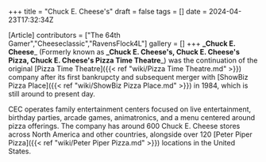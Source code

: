 +++
title = "Chuck E. Cheese's"
draft = false
tags = []
date = 2024-04-23T17:32:34Z

[Article]
contributors = ["The 64th Gamer","Cheeseclassic","RavensFlock4L"]
gallery = []
+++
**_Chuck E. Cheese**_ (Formerly known as **_Chuck E. Cheese's, Chuck E. Cheese's Pizza, Chuck E. Cheese's Pizza Time Theatre**_) was the continuation of the original [Pizza Time Theatre]({{< ref "wiki/Pizza Time Theatre.md" >}}) company after its first bankrupcty and subsequent merger with [ShowBiz Pizza Place]({{< ref "wiki/ShowBiz Pizza Place.md" >}}) in 1984, which is still around to present day.

CEC operates family entertainment centers focused on live entertainment, birthday parties, arcade games, animatronics, and a menu centered around pizza offerings. The company has around 600 Chuck E. Cheese stores across North America and other countries, alongside over 120 [Peter Piper Pizza]({{< ref "wiki/Peter Piper Pizza.md" >}}) locations in the United States.